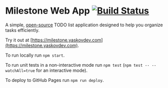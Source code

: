# Milestone Web App [![Build Status](https://github.com/motivepick/motive-web-app/actions/workflows/master_milestone-web-app.yml/badge.svg)](https://github.com/motivepick/motive-web-app/actions/workflows/master_milestone-web-app.yml)

A simple, [open-source](https://github.com/motivepick/motive-web-app) TODO list application designed to help you
organize tasks efficiently.

Try it out at [https://milestone.yaskovdev.com](https://milestone.yaskovdev.com).

To run locally run `npm start`.

To run unit tests in a non-interactive mode run `npm test` (`npm test -- --watchAll=true` for an interactive mode).

To deploy to GitHub Pages run `npm run deploy`.
